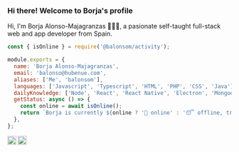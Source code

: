### Hi there! Welcome to Borja's profile

Hi, I'm Borja Alonso-Majagranzas 🙋🏻‍♂️, a pasionate self-taught full-stack web and app developer from Spain.

```js
const { isOnline } = require('@balonsom/activity');

module.exports = {
  name: 'Borja Alonso-Majagranzas',
  email: 'balonso@hubenue.com',
  aliases: ['Me', 'balonsom'],
  languages: ['Javascript', 'Typescript', 'HTML', 'PHP', 'CSS', 'Java'],
  dailyKnowledge: ['Node', 'React', 'React Native', 'Electron', 'Mongoose', 'GraphQL', 'Express', 'Laravel'],
  getStatus: async () => {
    const online = await isOnline();
    return `Borja is currently ${online ? '👀 online' : '😴 offline, try to reach him through his email'}.`;
  },
};
```
<p>
  <a href="https://www.linkedin.com/in/balonsom/">
    <img align="left" alt="Borja's LinkedIN" width="20px" src="https://raw.githubusercontent.com/peterthehan/peterthehan/master/assets/linkedin.svg" />
  </a>
  <a href="https://open.spotify.com/user/balonso94">
    <img align="left" alt="Borja's Spotify" width="20px" src="https://raw.githubusercontent.com/peterthehan/peterthehan/master/assets/spotify.svg" />
  </a>
</p>

<!--
**balonsom/balonsom** is a ✨ _special_ ✨ repository because its `README.md` (this file) appears on your GitHub profile.

Here are some ideas to get you started:

- 🔭 I’m currently working on ...
- 🌱 I’m currently learning ...
- 👯 I’m looking to collaborate on ...
- 🤔 I’m looking for help with ...
- 💬 Ask me about ...
- 📫 How to reach me: ...
- 😄 Pronouns: ...
- ⚡ Fun fact: ...
-->
